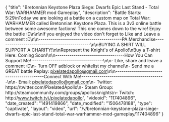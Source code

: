 {
    "title": "Bretonnian Keystone Plaza Siege: Dwarfs Epic Last Stand - Total War: WARHAMMER mod Gameplay",
    "description": "Battle Starts: 5:29\nToday we are looking at a battle on a custom map on Total War: WARHAMMER called Bretonnian Keystone Plaza.  This is a 3v3 online battle between some awesome factions!  This one comes down to the wire!  Enjoy the battle :D\n\n\nIf you enjoyed the video don't forget to Like and Leave a comment :D\n\n-----------------------------------------PA Merchandise----------------------------------------------\n\nBUYING A SHIRT WILL SUPPORT A CHARITY!\n\nRepresent the Knight's of Apollo!\nBuy a T-shirt Here: Coming Soon!\n\n----------------------------------How You Can Support Me! -----------------------------------\n\n- Like, share and leave a comment :D\n- Turn OFF adblock or whitelist my channel\n- Send me a GREAT battle Replay: pixelatedapollo@gmail.com\n\n------------------------------------------Connect With Me!-----------------------------------------\n\n- Email: pixelatedapollo@gmail.com\n- Twitter: https:\/\/twitter.com\/PixelatedApollo\n- Steam Group:  http:\/\/steamcommunity.com\/groups\/apollosknights\n- Twitch: http:\/\/www.twitch.tv\/pixelatedapollo",
    "videoid": "117404896",
    "date_created": "1491419866",
    "date_modified": "1506478188",
    "type": "captivate",
    "layout": "video",
    "url": "\/v\/bretonnian-keystone-plaza-siege-dwarfs-epic-last-stand-total-war-warhammer-mod-gameplay\/117404896"
}